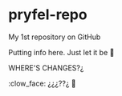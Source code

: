 # pryfel-repo

My 1st repository on GitHub

Putting info here. Just let it be :clown_face:

WHERE'S CHANGES?¿

:clow_face: ¿¿¿??¿ :clown_face:
